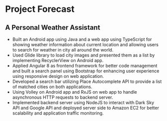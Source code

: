 # Project Forecast
## A Personal Weather Assistant
* Built an Android app using Java and a web app using TypeScript for showing weather information about current location and allowing users to search for weather in city all around the world.
* Used Glide library to load city images and presented them as a list by implementing RecyclerView on Android app.
* Applied Angular 8 as frontend framework for better code management and built a search panel using Bootstrap for enhancing user experience using responsive design on web application.
* Developed a search bar utilizing Place Autocomplete API to provide a list of matched cities on both applications.
* Using Volley on Android app and RxJS on web app to handle asynchronous HTTP requests to backend server. 
* Implemented backend server using NodeJS to interact with Dark Sky API and Google API and deployed server side to Amazon EC2 for better scalability and application traffic monitoring.
